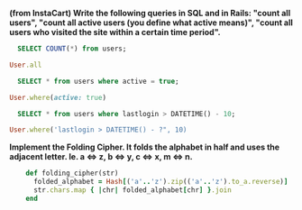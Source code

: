 **(from InstaCart) Write the following queries in SQL and in Rails: "count all users", "count all active users (you define what active means)", "count all users who visited the site within a certain time period".**

  ```sql
    SELECT COUNT(*) from users;
  ```

  ```ruby
User.all
  ```


  ```sql
    SELECT * from users where active = true; 
  ```

  ```ruby
User.where(active: true)
  ```


  ```sql
    SELECT * from users where lastlogin > DATETIME() - 10;
  ```

  ```ruby
User.where('lastlogin > DATETIME() - ?", 10)
  ```


**Implement the Folding Cipher. It folds the alphabet in half and uses the adjacent letter. Ie. a <=> z, b <=> y, c <=> x, m <=> n.**

  ```ruby
      def folding_cipher(str)
        folded_alphabet = Hash[('a'..'z').zip(('a'..'z').to_a.reverse)]
        str.chars.map { |chr| folded_alphabet[chr] }.join
      end
  ```
